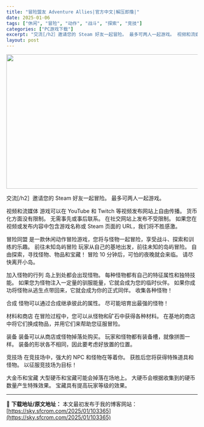 ```yaml
---
title: "冒险盟友 Adventure Allies|官方中文|解压即撸|"
date: 2025-01-06
tags: ["休闲", "冒险", "动作", "战斗", "探索", "竞技"]
categories: ["PC游戏下载"]
excerpt: "交流[/h2］邀请您的 Steam 好友一起冒险。 最多可两人一起游戏。 视频和流媒体 游戏可以在 YouTube 和 Twitch 等视频发布网站上自由传播。 货币化方面没有限制。 无需事先或事后联系。 在社交网站上发布不受限制。 如果您在视频或发布内容中包含游戏名称或 Steam 页面的 URL&hellip;"
layout: post
---
```


<img class="aligncenter size-full wp-image-103387" src="https://sky.sfcrom.com/wp-content/uploads/2025/01/2025010612154691.webp" alt="" width="616" height="353" />

交流[/h2］邀请您的 Steam 好友一起冒险。
最多可两人一起游戏。

视频和流媒体
游戏可以在 YouTube 和 Twitch 等视频发布网站上自由传播。
货币化方面没有限制。 无需事先或事后联系。
在社交网站上发布不受限制。
如果您在视频或发布内容中包含游戏名称或 Steam 页面的 URL，我们将不胜感激。

冒险同盟 是一款休闲动作冒险游戏，您将与怪物一起冒险，享受战斗、探索和训练的乐趣。
前往未知岛屿冒险
玩家从自己的基地出发，前往未知的岛屿冒险。 自由探索，寻找怪物、物品和宝藏！
冒险 10 分钟后，可怕的夜晚就会来临。 请尽快离开小岛。

加入怪物的行列
岛上到处都会出现怪物。 每种怪物都有自己的特征属性和独特技能。
如果您为怪物注入一定量的驯服能量，它就会成为您的临时伙伴。
如果你成功将怪物从逃生点带回来，它就会成为你的正式同伴。
收集各种怪物！

合成
怪物可以通过合成继承彼此的属性。
尽可能培育出最强的怪物！

材料和商店
在冒险过程中，您可以从怪物和矿石中获得各种材料。
在基地的商店中将它们换成物品，并用它们来帮助您征服冒险。

装备
装备可以从商店或怪物掉落处购买。
玩家和怪物都有装备槽，就像拼图一样。
装备的形状各不相同，因此要考虑好放置的位置。

竞技场
在竞技场中，强大的 NPC 和怪物在等着你。
获胜后您将获得特殊道具和怪物。
以征服竞技场为目标！

大金币和宝藏
大型硬币和宝藏可能会掉落在场地上。
大硬币会根据收集到的硬币数量产生特殊效果。
宝藏具有提高玩家等级的效果。

---
📖 **下载地址/原文地址：** 本文最初发布于我的博客网站：[https://sky.sfcrom.com/2025/01/103365](https://sky.sfcrom.com/2025/01/103365)
